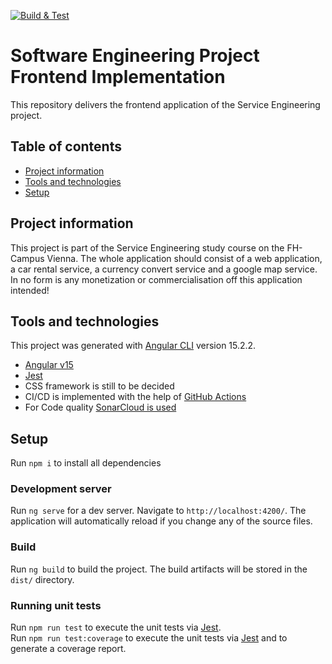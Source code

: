[![Build & Test](https://github.com/SDE-Service-Engineering-Project/se_frontend/actions/workflows/angular.yml/badge.svg)](https://github.com/SDE-Service-Engineering-Project/se_frontend/actions/workflows/angular.yml)


# Software Engineering Project Frontend Implementation
This repository delivers the frontend application of the Service Engineering project.

## Table of contents

* [Project information](#project-information)
* [Tools and technologies](#tools-and-technologies)
* [Setup](#setup)

## Project information

This project is part of the Service Engineering study course on the FH-Campus Vienna. The whole application 
should consist of a web application, a car rental service, a currency convert service and a google map service.  
In no form is any monetization or commercialisation off this application intended!

## Tools and technologies
This project was generated with [Angular CLI](https://github.com/angular/angular-cli) version 15.2.2.
* [Angular v15](https://angular.io/)
* [Jest](https://jestjs.io/) 
* CSS framework is still to be decided
* CI/CD is implemented with the help of [GitHub Actions](https://docs.github.com/en/actions)
* For Code quality [SonarCloud is used](https://www.sonarsource.com/products/sonarcloud/)

## Setup

Run `npm i` to install all dependencies

### Development server

Run `ng serve` for a dev server. Navigate to `http://localhost:4200/`. The application will automatically reload if you change any of the source files.


### Build

Run `ng build` to build the project. The build artifacts will be stored in the `dist/` directory.

### Running unit tests

Run `npm run test` to execute the unit tests via [Jest](https://jestjs.io/).  
Run `npm run test:coverage` to execute the unit tests via [Jest](https://jestjs.io/) and to generate a coverage report.


